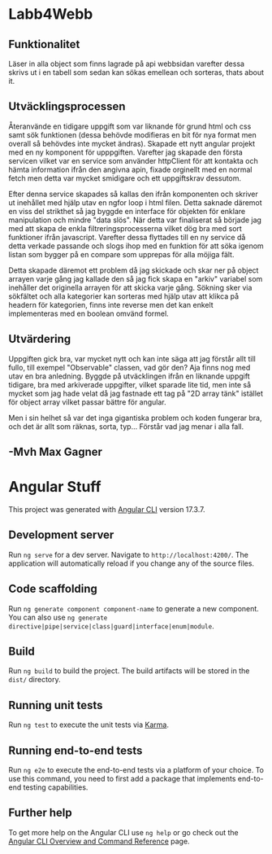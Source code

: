# Labb4Webb
## Funktionalitet
Läser in alla object som finns lagrade på api webbsidan varefter dessa skrivs ut i en tabell som sedan kan sökas emellean och sorteras, thats about it.

## Utväcklingsprocessen
Återanvände en tidigare uppgift som var liknande för grund html och css samt sök funktionen (dessa behövde modifieras en bit för nya format men overall så behövdes inte mycket ändras). Skapade ett nytt angular projekt med en ny komponent för upppgiften.
Varefter jag skapade den första servicen vilket var en service som använder httpClient för att kontakta och hämta information ifrån den angivna apin, fixade orginellt med en normal fetch men detta var mycket smidigare och ett uppgiftskrav dessutom.

Efter denna service skapades så kallas den ifrån komponenten och skriver ut inehållet med hjälp utav en ngfor loop i html filen. Detta saknade däremot en viss del strikthet så jag byggde en interface för objekten för enklare manipulation och mindre "data slös". När detta var finaliserat så började jag med att skapa de enkla filtreringsprocesserna vilket dög bra med sort funktioner ifrån javascript. Varefter dessa flyttades till en ny service då detta verkade passande och slogs ihop med en funktion för att söka igenom listan som bygger på en compare som upprepas för alla möjiga fält.

Detta skapade däremot ett problem då jag skickade och skar ner på object arrayen varje gång jag kallade den så jag fick skapa en "arkiv" variabel som inehåller det originella arrayen för att skicka varje gång. Sökning sker via sökfältet och alla kategorier kan sorteras med hjälp utav att klikca på headern för kategorien, finns inte reverse men det kan enkelt implementeras med en boolean omvänd formel.

## Utvärdering
Uppgiften gick bra, var mycket nytt och kan inte säga att jag förstår allt till fullo, till exempel "Observable" classen, vad gör den? Aja finns nog med utav en bra anledning. Byggde på utväcklingen ifrån en liknande uppgift tidigare, bra med arkiverade uppgifter, vilket sparade lite tid, men inte så mycket som jag hade velat då jag fastnade ett tag på "2D array tänk" istället för object array vilket passar bättre för angular.

Men i sin helhet så var det inga gigantiska problem och koden fungerar bra, och det är allt som räknas, sorta, typ... Förstår vad jag menar i alla fall.
## -Mvh Max Gagner


# Angular Stuff
This project was generated with [Angular CLI](https://github.com/angular/angular-cli) version 17.3.7.

## Development server

Run `ng serve` for a dev server. Navigate to `http://localhost:4200/`. The application will automatically reload if you change any of the source files.

## Code scaffolding

Run `ng generate component component-name` to generate a new component. You can also use `ng generate directive|pipe|service|class|guard|interface|enum|module`.

## Build

Run `ng build` to build the project. The build artifacts will be stored in the `dist/` directory.

## Running unit tests

Run `ng test` to execute the unit tests via [Karma](https://karma-runner.github.io).

## Running end-to-end tests

Run `ng e2e` to execute the end-to-end tests via a platform of your choice. To use this command, you need to first add a package that implements end-to-end testing capabilities.

## Further help

To get more help on the Angular CLI use `ng help` or go check out the [Angular CLI Overview and Command Reference](https://angular.io/cli) page.
